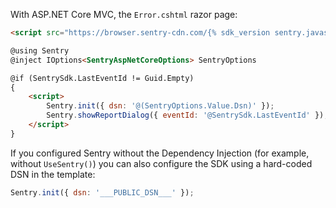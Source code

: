 With ASP.NET Core MVC, the `Error.cshtml` razor page:


```html
<script src="https://browser.sentry-cdn.com/{% sdk_version sentry.javascript.browser %}/bundle.min.js" integrity="{% sdk_cdn_checksum sentry.javascript.browser latest bundle.min.js %}" crossorigin="anonymous"></script>

@using Sentry
@inject IOptions<SentryAspNetCoreOptions> SentryOptions

@if (SentrySdk.LastEventId != Guid.Empty)
{
    <script>
        Sentry.init({ dsn: '@(SentryOptions.Value.Dsn)' });
        Sentry.showReportDialog({ eventId: '@SentrySdk.LastEventId' });
    </script>
}
```

If you configured Sentry without the Dependency Injection (for example, without `UseSentry()`) you can also configure the SDK using a hard-coded DSN in the template:

```js
Sentry.init({ dsn: '___PUBLIC_DSN___' });
```
